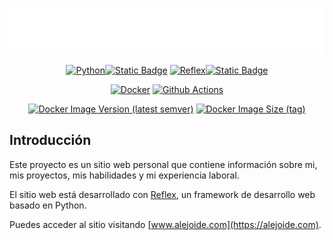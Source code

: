 <div align=center>

[![Logo](./resources/logo.svg)](https://alejoide.com)



[![Python](https://img.shields.io/badge/Python-FFD43B?style=for-the-badge&logo=python&logoColor=blue)![Static Badge](https://img.shields.io/badge/3.12-blue?style=for-the-badge)](https://www.python.org/downloads/release/python-3114/) [![Reflex](https://img.shields.io/badge/reflex-purple?style=for-the-badge&logo=python&logoColor=white&labelColor=purple)![Static Badge](https://img.shields.io/badge/0.3.4+-white?style=for-the-badge)](https://reflex.dev)

[![Docker](https://img.shields.io/badge/Docker-2CA5E0?style=for-the-badge&logo=docker&logoColor=white)](https://www.docker.com/)
[![Github Actions](https://img.shields.io/badge/Actions-white?style=for-the-badge&logo=github&logoColor=black)](https://github.com/features/actions)


[![Docker Image Version (latest semver)](https://img.shields.io/docker/v/alejoide/alejoide-web)](https://hub.docker.com/r/alejoide/alejoide-web) [![Docker Image Size (tag)](https://img.shields.io/docker/image-size/alejoide/alejoide-web)](https://hub.docker.com/r/alejoide/bcra-scraper-api)

</div>

## Introducción

Este proyecto es un sitio web personal que contiene información sobre mi, mis proyectos, mis habilidades y mi experiencia laboral.

El sitio web está desarrollado con [Reflex](https://reflex.dev), un framework de desarrollo web basado en Python.

Puedes acceder al sitio visitando [www.alejoide.com](https://alejoide.com).
